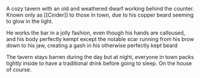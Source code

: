 A cozy tavern with an old and weathered dwarf working behind the counter. Known only as [[Cinder]] to those in town, due to his copper beard seeming to glow in the light. 

He works the bar in a jolly fashion, even though his hands are calloused, and his body perfectly kempt except the notable scar running from his brow down to his jaw, creating a gash in his otherwise perfectly kept beard 

The tavern stays barren during the day but at night, everyone in town packs tightly inside to have a traditional drink before going to sleep. On the house of course.
